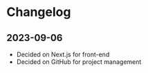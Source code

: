 # Changelog

## 2023-09-06

- Decided on Next.js for front-end
- Decided on GitHub for project management
